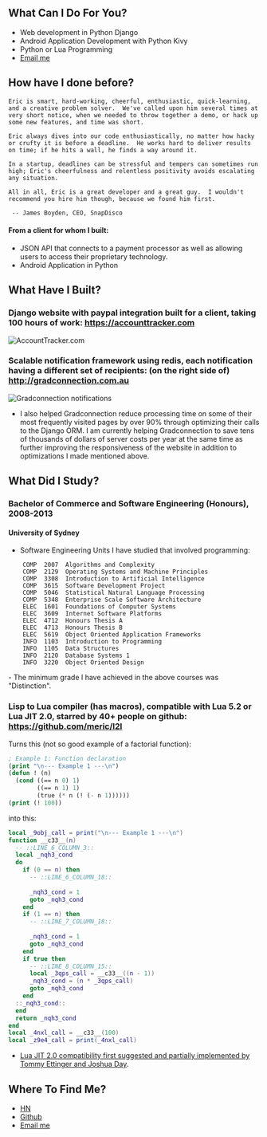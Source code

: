 ## What Can I Do For You?

- Web development in Python Django
- Android Application Development with Python Kivy
- Python or Lua Programming
- [Email me](mailto:meric.au+github@gmail.com)


## How have I done before?

    Eric is smart, hard-working, cheerful, enthusiastic, quick-learning,
    and a creative problem solver.  We've called upon him several times at
    very short notice, when we needed to throw together a demo, or hack up
    some new features, and time was short.
    
    Eric always dives into our code enthusiastically, no matter how hacky
    or crufty it is before a deadline.  He works hard to deliver results
    on time; if he hits a wall, he finds a way around it.
    
    In a startup, deadlines can be stressful and tempers can sometimes run
    high; Eric's cheerfulness and relentless positivity avoids escalating
    any situation.
    
    All in all, Eric is a great developer and a great guy.  I wouldn't
    recommend you hire him though, because we found him first.
    
     -- James Boyden, CEO, SnapDisco

#### From a client for whom I built:
- JSON API that connects to a payment processor as well as allowing users to access their proprietary technology.
- Android Application in Python

## What Have I Built?
### Django website with paypal integration built for a client, taking 100 hours of work: https://accounttracker.com

![AccountTracker.com](http://i.imgur.com/ofUnj2q.png)


### Scalable notification framework using redis, each notification having a different set of recipients: (on the right side of) http://gradconnection.com.au 

![Gradconnection notifications](http://i.imgur.com/HsTQw5A.png)

- I also helped Gradconnection reduce processing time on some of their most frequently visited pages by over 90% through optimizing their calls to the Django ORM. I am currently helping Gradconnection to save tens of thousands of dollars of server costs per year at the same time as further improving the responsiveness of the website in addition to optimizations I made mentioned above.

## What Did I Study?
### Bachelor of Commerce and Software Engineering (Honours), 2008-2013
#### University of Sydney

- Software Engineering Units I have studied that involved programming:

```
    COMP  2007  Algorithms and Complexity
    COMP  2129  Operating Systems and Machine Principles  
    COMP  3308  Introduction to Artificial Intelligence
    COMP  3615  Software Development Project  
    COMP  5046  Statistical Natural Language Processing
    COMP  5348  Enterprise Scale Software Architecture
    ELEC  1601  Foundations of Computer Systems
    ELEC  3609  Internet Software Platforms
    ELEC  4712  Honours Thesis A
    ELEC  4713  Honours Thesis B
    ELEC  5619  Object Oriented Application Frameworks  
    INFO  1103  Introduction to Programming
    INFO  1105  Data Structures
    INFO  2120  Database Systems 1
    INFO  3220  Object Oriented Design
```

<p>
- The minimum grade I have achieved in the above courses was "Distinction".

### Lisp to Lua compiler (has macros), compatible with Lua 5.2 or Lua JIT 2.0, starred by 40+ people on github: https://github.com/meric/l2l

Turns this (not so good example of a factorial function):

```lisp
; Example 1: Function declaration
(print "\n--- Example 1 ---\n")
(defun ! (n) 
  (cond ((== n 0) 1)
        ((== n 1) 1)
        (true (* n (! (- n 1))))))
(print (! 100))
```

into this:

```lua
local _9obj_call = print("\n--- Example 1 ---\n")
function __c33__(n)
  -- ::LINE_6_COLUMN_3::
  local _nqh3_cond
  do
    if (0 == n) then
      -- ::LINE_6_COLUMN_18::
      
      _nqh3_cond = 1
      goto _nqh3_cond
    end
    if (1 == n) then
      -- ::LINE_7_COLUMN_18::
      
      _nqh3_cond = 1
      goto _nqh3_cond
    end
    if true then
      -- ::LINE_8_COLUMN_15::
      local _3qps_call = __c33__((n - 1))
      _nqh3_cond = (n * _3qps_call)
      goto _nqh3_cond
    end
  ::_nqh3_cond::
  end
  return _nqh3_cond
end
local _4nxl_call = __c33__(100)
local _z9e4_call = print(_4nxl_call)
```


- [Lua JIT 2.0 compatibility first suggested and partially implemented by Tommy Ettinger and Joshua Day](https://github.com/meric/l2l/issues/1).


## Where To Find Me?

- [HN](http://news.ycombinator.com/user?id=meric)
- [Github](http://github.com/meric)
- [Email me](mailto:meric.au+github@gmail.com)


